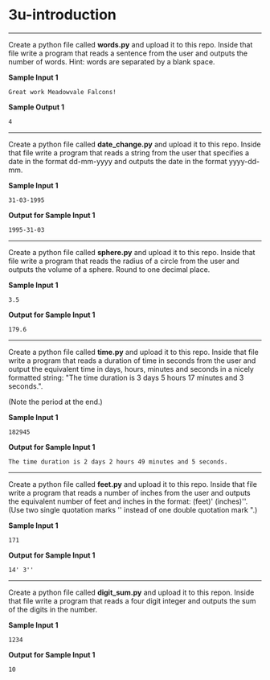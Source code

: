 # 3u-introduction
---

Create a python file called **words.py** and upload it to this repo. Inside that file write a program that reads a sentence from the user and outputs the number of words. Hint: words are separated by a blank 
space.

**Sample Input 1**
```
Great work Meadowvale Falcons!
```

**Sample Output 1**
```
4
```

---

Create a python file called **date_change.py** and upload it to this repo. Inside that file write a program that reads a string from the user that specifies a date in the format dd-mm-yyyy and outputs the date in the format yyyy-dd-mm.

**Sample Input 1**
```
31-03-1995
```

**Output for Sample Input 1**
```
1995-31-03
```
---

Create a python file called **sphere.py** and upload it to this repo. Inside that file write a program that reads the radius of a circle from the user and outputs the volume of a sphere. Round to one decimal place.

**Sample Input 1**
```
3.5
```

**Output for Sample Input 1**
```
179.6
```
---

Create a python file called **time.py** and upload it to this repo. Inside that file write a program that reads a duration of time in seconds from the user and output the equivalent time in days, hours, minutes and seconds in a nicely formatted string: "The time duration is 3 days 5 hours 17 minutes and 3 seconds.".

(Note the period at the end.)

**Sample Input 1**
```
182945
```

**Output for Sample Input 1**
```
The time duration is 2 days 2 hours 49 minutes and 5 seconds.
```
---

Create a python file called **feet.py** and upload it to this repo. Inside that file write a program that reads a number of inches from the user and outputs the equivalent number of feet and inches in the format: (feet)' (inches)''. (Use two single quotation marks '' instead of one double quotation mark ".)

**Sample Input 1**
```
171
```

**Output for Sample Input 1**
```
14' 3''
```

---
Create a python file called **digit_sum.py** and upload it to this repon. Inside that file write a program that reads a four digit integer and outputs the sum of the digits in the number. 

**Sample Input 1**
```
1234
```

**Output for Sample Input 1**
```
10
```

